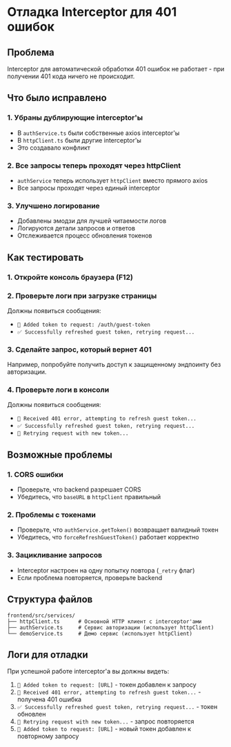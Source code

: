 # Отладка Interceptor для 401 ошибок

## Проблема
Interceptor для автоматической обработки 401 ошибок не работает - при получении 401 кода ничего не происходит.

## Что было исправлено

### 1. Убраны дублирующие interceptor'ы
- В `authService.ts` были собственные axios interceptor'ы
- В `httpClient.ts` были другие interceptor'ы
- Это создавало конфликт

### 2. Все запросы теперь проходят через httpClient
- `authService` теперь использует `httpClient` вместо прямого axios
- Все запросы проходят через единый interceptor

### 3. Улучшено логирование
- Добавлены эмодзи для лучшей читаемости логов
- Логируются детали запросов и ответов
- Отслеживается процесс обновления токенов

## Как тестировать

### 1. Откройте консоль браузера (F12)

### 2. Проверьте логи при загрузке страницы
Должны появиться сообщения:
- `🔑 Added token to request: /auth/guest-token`
- `✅ Successfully refreshed guest token, retrying request...`

### 3. Сделайте запрос, который вернет 401
Например, попробуйте получить доступ к защищенному эндпоинту без авторизации.

### 4. Проверьте логи в консоли
Должны появиться сообщения:
- `🔐 Received 401 error, attempting to refresh guest token...`
- `✅ Successfully refreshed guest token, retrying request...`
- `🔄 Retrying request with new token...`

## Возможные проблемы

### 1. CORS ошибки
- Проверьте, что backend разрешает CORS
- Убедитесь, что `baseURL` в `httpClient` правильный

### 2. Проблемы с токенами
- Проверьте, что `authService.getToken()` возвращает валидный токен
- Убедитесь, что `forceRefreshGuestToken()` работает корректно

### 3. Зацикливание запросов
- Interceptor настроен на одну попытку повтора (`_retry` флаг)
- Если проблема повторяется, проверьте backend

## Структура файлов

```
frontend/src/services/
├── httpClient.ts      # Основной HTTP клиент с interceptor'ами
├── authService.ts     # Сервис авторизации (использует httpClient)
└── demoService.ts     # Демо сервис (использует httpClient)
```

## Логи для отладки

При успешной работе interceptor'а вы должны видеть:
1. `🔑 Added token to request: [URL]` - токен добавлен к запросу
2. `🔐 Received 401 error, attempting to refresh guest token...` - получена 401 ошибка
3. `✅ Successfully refreshed guest token, retrying request...` - токен обновлен
4. `🔄 Retrying request with new token...` - запрос повторяется
5. `🔑 Added token to request: [URL]` - новый токен добавлен к повторному запросу
